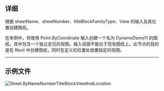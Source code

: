 ## 详细
根据 sheetName、sheetNumber、titleBlockFamilyType、View 的输入及其位置创建图纸。

在本例中，将使用 Point.ByCoordinate 输入创建一个名为 DynamoDemo11 的图纸，其中包含一个独立定位的视图。输入视图不能位于现有图纸上。此节点的目的是在 Revit 中创建图纸，同时在定义的位置处放置指定的视图。

___
## 示例文件

![Sheet.ByNameNumberTitleBlockViewAndLocation](./Revit.Elements.Views.Sheet.ByNameNumberTitleBlockViewAndLocation_img.jpg)
